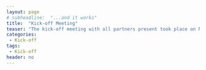 ```yaml
---
layout: page
# subheadline:  "...and it works"
title:  "Kick-off Meeting"
teaser: "The kick-off meeting with all partners present took place on November 20, 2019, at the premises of the CD-Lab at the TU Wien, Vienna."
categories:
 - Kick-off
tags:
 - Kick-off
header: no
---
```



<!--
~~~
header: no
~~~
### All Header-Styles
{: .t60 }
{% include list-posts tag='header' %}-->
